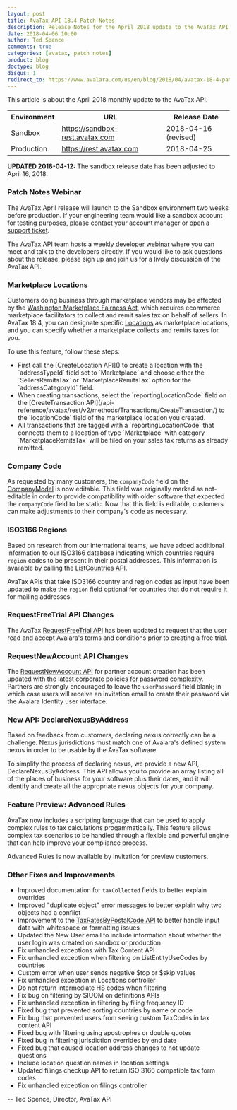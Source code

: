 ```yaml
---
layout: post
title: AvaTax API 18.4 Patch Notes
description: Release Notes for the April 2018 update to the AvaTax API
date: 2018-04-06 10:00
author: Ted Spence
comments: true
categories: [avatax, patch notes]
product: blog
doctype: blog
disqus: 1
redirect_to: https://www.avalara.com/us/en/blog/2018/04/avatax-18-4-patch-notes.html
---
```


This article is about the April 2018 monthly update to the AvaTax API.

<div class="mobile-table">
    <table class="styled-table">
        <tr>
            <th>Environment</th>
            <th>URL</th>
            <th>Release Date</th>
        </tr>
        <tr>
            <td>Sandbox</td>
            <td><a href="https://sandbox-rest.avatax.com">https://sandbox-rest.avatax.com</a></td>
            <td>2018-04-16 (revised)</td>
        </tr>
        <tr>
            <td>Production</td>
            <td><a href="https://rest.avatax.com">https://rest.avatax.com</a></td>
            <td>2018-04-25</td>
        </tr>
    </table>
</div>

<b>UPDATED 2018-04-12:</b> The sandbox release date has been adjusted to April 16, 2018.

<h3>Patch Notes Webinar</h3>

The AvaTax April release will launch to the Sandbox environment two weeks before production. If your engineering team would like a sandbox account for testing purposes, please contact your account manager or [open a support ticket](https://help.avalara.com/Directory/Contact_Avalara/Submit_a_Case).

The AvaTax API team hosts a [weekly developer webinar](https://www.avalara.com/us/en/learn/webinars.html#developerwebinars) where you can meet and talk to the developers directly.  If you would like to ask questions about the release, please sign up and join us for a lively discussion of the AvaTax API.

<h3>Marketplace Locations</h3>

Customers doing business through marketplace vendors may be affected by the [Washington Marketplace Fairness Act](https://dor.wa.gov/marketplacefairness), which requires ecommerce marketplace facilitators to collect and remit sales tax on behalf of sellers.  In AvaTax 18.4, you can designate specific [Locations](/api-reference/avatax/rest/v2/methods/Locations/) as marketplace locations, and you can specify whether a marketplace collects and remits taxes for you.

To use this feature, follow these steps:

<ul class="normal">
    <li>First call the [CreateLocation API]() to create a location with the `addressTypeId` field set to  `Marketplace` and choose either the `SellersRemitsTax` or `MarketplaceRemitsTax` option for the `addressCategoryId` field.</li>
    <li>When creating transactions, select the `reportingLocationCode` field on the [CreateTransaction API](/api-reference/avatax/rest/v2/methods/Transactions/CreateTransaction/) to the `locationCode` field of the marketplace location you created.</li>
    <li>All transactions that are tagged with a `reportingLocationCode` that connects them to a location of type `Marketplace` with category `MarketplaceRemitsTax` will be filed on your sales tax returns as already remitted.</li>
</ul>

<h3>Company Code</h3>

As requested by many customers, the `companyCode` field on the [CompanyModel](/api-reference/avatax/rest/v2/models/CompanyModel/) is now editable.  This field was originally marked as not-editable in order to provide compatibility with older software that expected the `companyCode` field to be static.  Now that this field is editable, customers can make adjustments to their company's code as necessary.

<h3>ISO3166 Regions</h3>

Based on research from our international teams, we have added additional information to our ISO3166 database indicating which countries require `region` codes to be present in their postal addresses.  This information is available by calling the [ListCountries API](/api-reference/avatax/rest/v2/methods/Definitions/ListCountries/).

AvaTax APIs that take ISO3166 country and region codes as input have been updated to make the `region` field optional for countries that do not require it for mailing addresses.

<h3>RequestFreeTrial API Changes</h3>

The AvaTax [RequestFreeTrial API](/api-reference/avatax/rest/v2/methods/Free/RequestFreeTrial/) has been updated to request that the user read and accept Avalara's terms and conditions prior to creating a free trial.

<h3>RequestNewAccount API Changes</h3>

The [RequestNewAccount API](/api-reference/avatax/rest/v2/methods/Onboarding/RequestNewAccount/) for partner account creation has been updated with the latest corporate policies for password complexity.  Partners are strongly encouraged to leave the `userPassword` field blank; in which case users will receive an invitation email to create their password via the Avalara Identity user interface.

<h3>New API: DeclareNexusByAddress</h3>

Based on feedback from customers, declaring nexus correctly can be a challenge.  Nexus jurisdictions must match one of Avalara's defined system nexus in order to be usable by the AvaTax software.

To simplify the process of declaring nexus, we provide a new API, DeclareNexusByAddress.  This API allows you to provide an array listing all of the places of business for your software plus their dates, and it will identify and create all the appropriate nexus objects for your company.

<h3>Feature Preview: Advanced Rules</h3>

AvaTax now includes a scripting language that can be used to apply complex rules to tax calculations progammatically.  This feature allows complex tax scenarios to be handled through a flexible and powerful engine that can help improve your compliance process.

Advanced Rules is now available by invitation for preview customers.

<h3>Other Fixes and Improvements</h3>

<ul class="normal">
    <li>Improved documentation for <code class="highlight-rouge">taxCollected</code> fields to better explain overrides</li>
    <li>Improved "duplicate object" error messages to better explain why two objects had a conflict</li>
    <li>Improvement to the <a href="/api-reference/avatax/rest/v2/methods/Free/TaxRatesByPostalCode/">TaxRatesByPostalCode API</a> to better handle input data with whitespace or formatting issues</li>
    <li>Updated the New User email to include information about whether the user login was created on sandbox or production</li>
    <li>Fix unhandled exceptions with Tax Content API</li>
    <li>Fix unhandled exception when filtering on ListEntityUseCodes by countries</li>
    <li>Custom error when user sends negative $top or $skip values</li>
    <li>Fix unhandled exception in Locations controller</li>
    <li>Do not return intermediate HS codes when filtering</li>
    <li>Fix bug on filtering by SIUOM on definitions APIs</li>
    <li>Fix unhandled exception in filtering by filing frequency ID</li>
    <li>Fixed bug that prevented sorting countries by name or code</li>
    <li>Fix bug that prevented users from seeing custom TaxCodes in tax content API</li>
    <li>Fixed bug with filtering using apostrophes or double quotes</li>
    <li>Fixed bug in filtering jurisdiction overrides by end date</li>
    <li>Fixed bug that caused location address changes to not update questions</li>
    <li>Include location question names in location settings</li>
    <li>Updated filings checkup API to return ISO 3166 compatible tax form codes</li>
    <li>Fix unhandled exception on filings controller</li>
</ul>

-- Ted Spence, Director, AvaTax API
